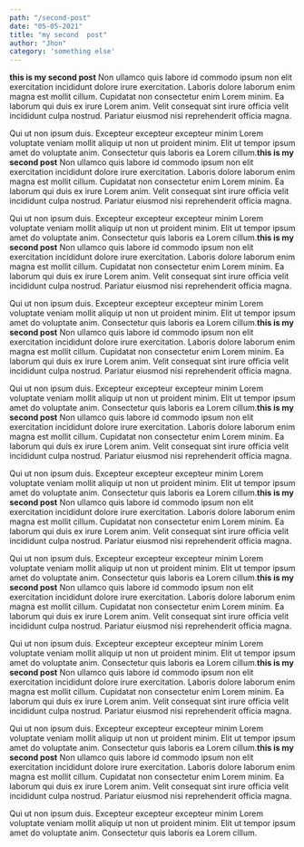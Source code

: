 ```yaml
---
path: "/second-post"
date: "05-05-2021"
title: "my second  post"
author: "Jhon"
category: 'something else'
---
```


**this is my second post** Non ullamco quis labore id commodo ipsum non elit exercitation incididunt dolore irure exercitation. Laboris dolore laborum enim magna est mollit cillum. Cupidatat non consectetur enim Lorem minim. Ea laborum qui duis ex irure Lorem anim. Velit consequat sint irure officia velit incididunt culpa nostrud. Pariatur eiusmod nisi reprehenderit officia magna.

Qui ut non ipsum duis. Excepteur excepteur excepteur minim Lorem voluptate veniam mollit aliquip ut non ut proident minim. Elit ut tempor ipsum amet do voluptate anim. Consectetur quis laboris ea Lorem cillum.**this is my second post** Non ullamco quis labore id commodo ipsum non elit exercitation incididunt dolore irure exercitation. Laboris dolore laborum enim magna est mollit cillum. Cupidatat non consectetur enim Lorem minim. Ea laborum qui duis ex irure Lorem anim. Velit consequat sint irure officia velit incididunt culpa nostrud. Pariatur eiusmod nisi reprehenderit officia magna.

Qui ut non ipsum duis. Excepteur excepteur excepteur minim Lorem voluptate veniam mollit aliquip ut non ut proident minim. Elit ut tempor ipsum amet do voluptate anim. Consectetur quis laboris ea Lorem cillum.**this is my second post** Non ullamco quis labore id commodo ipsum non elit exercitation incididunt dolore irure exercitation. Laboris dolore laborum enim magna est mollit cillum. Cupidatat non consectetur enim Lorem minim. Ea laborum qui duis ex irure Lorem anim. Velit consequat sint irure officia velit incididunt culpa nostrud. Pariatur eiusmod nisi reprehenderit officia magna.

Qui ut non ipsum duis. Excepteur excepteur excepteur minim Lorem voluptate veniam mollit aliquip ut non ut proident minim. Elit ut tempor ipsum amet do voluptate anim. Consectetur quis laboris ea Lorem cillum.**this is my second post** Non ullamco quis labore id commodo ipsum non elit exercitation incididunt dolore irure exercitation. Laboris dolore laborum enim magna est mollit cillum. Cupidatat non consectetur enim Lorem minim. Ea laborum qui duis ex irure Lorem anim. Velit consequat sint irure officia velit incididunt culpa nostrud. Pariatur eiusmod nisi reprehenderit officia magna.

Qui ut non ipsum duis. Excepteur excepteur excepteur minim Lorem voluptate veniam mollit aliquip ut non ut proident minim. Elit ut tempor ipsum amet do voluptate anim. Consectetur quis laboris ea Lorem cillum.**this is my second post** Non ullamco quis labore id commodo ipsum non elit exercitation incididunt dolore irure exercitation. Laboris dolore laborum enim magna est mollit cillum. Cupidatat non consectetur enim Lorem minim. Ea laborum qui duis ex irure Lorem anim. Velit consequat sint irure officia velit incididunt culpa nostrud. Pariatur eiusmod nisi reprehenderit officia magna.

Qui ut non ipsum duis. Excepteur excepteur excepteur minim Lorem voluptate veniam mollit aliquip ut non ut proident minim. Elit ut tempor ipsum amet do voluptate anim. Consectetur quis laboris ea Lorem cillum.**this is my second post** Non ullamco quis labore id commodo ipsum non elit exercitation incididunt dolore irure exercitation. Laboris dolore laborum enim magna est mollit cillum. Cupidatat non consectetur enim Lorem minim. Ea laborum qui duis ex irure Lorem anim. Velit consequat sint irure officia velit incididunt culpa nostrud. Pariatur eiusmod nisi reprehenderit officia magna.

Qui ut non ipsum duis. Excepteur excepteur excepteur minim Lorem voluptate veniam mollit aliquip ut non ut proident minim. Elit ut tempor ipsum amet do voluptate anim. Consectetur quis laboris ea Lorem cillum.**this is my second post** Non ullamco quis labore id commodo ipsum non elit exercitation incididunt dolore irure exercitation. Laboris dolore laborum enim magna est mollit cillum. Cupidatat non consectetur enim Lorem minim. Ea laborum qui duis ex irure Lorem anim. Velit consequat sint irure officia velit incididunt culpa nostrud. Pariatur eiusmod nisi reprehenderit officia magna.

Qui ut non ipsum duis. Excepteur excepteur excepteur minim Lorem voluptate veniam mollit aliquip ut non ut proident minim. Elit ut tempor ipsum amet do voluptate anim. Consectetur quis laboris ea Lorem cillum.**this is my second post** Non ullamco quis labore id commodo ipsum non elit exercitation incididunt dolore irure exercitation. Laboris dolore laborum enim magna est mollit cillum. Cupidatat non consectetur enim Lorem minim. Ea laborum qui duis ex irure Lorem anim. Velit consequat sint irure officia velit incididunt culpa nostrud. Pariatur eiusmod nisi reprehenderit officia magna.

Qui ut non ipsum duis. Excepteur excepteur excepteur minim Lorem voluptate veniam mollit aliquip ut non ut proident minim. Elit ut tempor ipsum amet do voluptate anim. Consectetur quis laboris ea Lorem cillum.**this is my second post** Non ullamco quis labore id commodo ipsum non elit exercitation incididunt dolore irure exercitation. Laboris dolore laborum enim magna est mollit cillum. Cupidatat non consectetur enim Lorem minim. Ea laborum qui duis ex irure Lorem anim. Velit consequat sint irure officia velit incididunt culpa nostrud. Pariatur eiusmod nisi reprehenderit officia magna.

Qui ut non ipsum duis. Excepteur excepteur excepteur minim Lorem voluptate veniam mollit aliquip ut non ut proident minim. Elit ut tempor ipsum amet do voluptate anim. Consectetur quis laboris ea Lorem cillum.